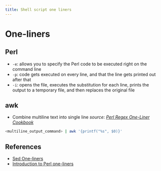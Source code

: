 ```yaml
---
title: Shell script one liners
---
```

# One-liners

## Perl

- `-e`: allows you to specify the Perl code to be executed right on the command line
- `-p`: code gets executed on every line, and that the line gets printed out after that
- `-i`: opens the file, executes the substitution for each line, prints the output to a temporary file, and then replaces the original file


### 

## awk
- Combine multiline text into single line
*source: [Perl Regex One-Liner Cookbook](https://www.rexegg.com/regex-perl-one-liners.html)*
```bash
<multiline_output_command> | awk '{printf("%s", $0)}'
```

## References
- [Sed One-liners](http://www.pement.org/sed/sed1line.txt)
- [Introduction to Perl one-liners](https://catonmat.net/introduction-to-perl-one-liners)